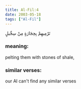 ```yaml
---
title: Al-Fil:4
date: 2003-05-18
tags: ["Al-Fil"]
---
```

تَرْمِيهِمْ بِحِجَارَةٍ مِنْ سِجِّيلٍ
### meaning: 
pelting them with stones of shale,
### similar verses: 

our AI can't find any similar verses




